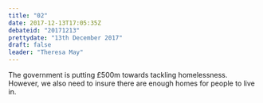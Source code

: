 ```yaml
---
title: "02"
date: 2017-12-13T17:05:35Z
debateid: "20171213"
prettydate: "13th December 2017"
draft: false
leader: "Theresa May"
---
```


The government is putting £500m towards tackling homelessness. However, we also need to insure there are enough homes for people to live in.